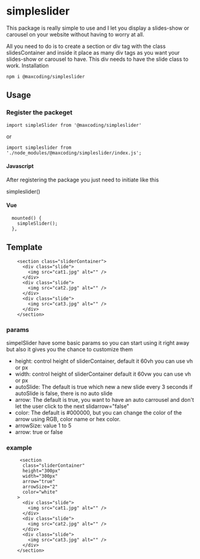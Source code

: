 # simpleslider

This package is really simple to use and I let you display a slides-show or carousel on your website without having to worry at all.

All you need to do is to create a section or div tag with the class slidesContainer and inside it place as many div tags as you want your slides-show or carousel to have. This div needs to have the slide class to work.
Installation

```
npm i @maxcoding/simpleslider
```

## Usage

### Register the packeget

```
import simpleSlider from '@maxcoding/simpleslider'
```

or

```
import simpleslider from './node_modules/@maxcoding/simpleslider/index.js';
```

#### Javascript

After registering the package you just need to initiate like this

simpleslider()

#### Vue

```
  mounted() {
    simpleSlider();
  },
```

## Template

```
    <section class="sliderContainer">
      <div class="slide">
        <img src="cat1.jpg" alt="" />
      </div>
      <div class="slide">
        <img src="cat2.jpg" alt="" />
      </div>
      <div class="slide">
        <img src="cat3.jpg" alt="" />
      </div>
    </section>
```

### params

<!-- | Syntax    | Description | Syntax | Description |
| --------- | ----------- | ------ | ----------- |
| height    | Title       | Syntax | Description |
| Paragraph | Text        | Syntax | Description | -->

simpelSlider have some basic params so you can start using it right away but also it gives you the chance to customize them

- height: control height of sliderContainer, default it 60vh you can use vh or px
- width: control height of sliderContainer default it 60vw you can use vh or px
- autoSlide: The default is true which new a new slide every 3 seconds if autoSlide is false, there is no auto slide
- arrow: The default is true, you want to have an auto carrousel and don't let the user click to the next slidarrow="false"
- color: The default is #000000, but you can change the color of the arrow using RGB, color name or hex color.
- arrowSize: value 1 to 5
- arrow: true or false

### example

```
     <section
      class="sliderContainer"
      height="300px"
      width="300px"
      arrow="true"
      arrowSize="2"
      color="white"
    >
      <div class="slide">
        <img src="cat1.jpg" alt="" />
      </div>
      <div class="slide">
        <img src="cat2.jpg" alt="" />
      </div>
      <div class="slide">
        <img src="cat3.jpg" alt="" />
      </div>
    </section>
```
